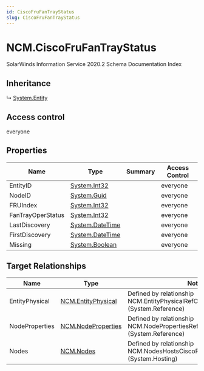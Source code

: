 ```yaml
---
id: CiscoFruFanTrayStatus
slug: CiscoFruFanTrayStatus
---
```


# NCM.CiscoFruFanTrayStatus

SolarWinds Information Service 2020.2 Schema Documentation Index

## Inheritance

↳ [System.Entity](./../System/Entity)

## Access control

everyone

## Properties

| Name | Type | Summary | Access Control |
| ------ | ------ | ------ | ------ |
| EntityID | [System.Int32](https://docs.microsoft.com/en-us/dotnet/api/system.int32) |  | everyone |
| NodeID | [System.Guid](https://docs.microsoft.com/en-us/dotnet/api/system.guid) |  | everyone |
| FRUIndex | [System.Int32](https://docs.microsoft.com/en-us/dotnet/api/system.int32) |  | everyone |
| FanTrayOperStatus | [System.Int32](https://docs.microsoft.com/en-us/dotnet/api/system.int32) |  | everyone |
| LastDiscovery | [System.DateTime](https://docs.microsoft.com/en-us/dotnet/api/system.datetime) |  | everyone |
| FirstDiscovery | [System.DateTime](https://docs.microsoft.com/en-us/dotnet/api/system.datetime) |  | everyone |
| Missing | [System.Boolean](https://docs.microsoft.com/en-us/dotnet/api/system.boolean) |  | everyone |

## Target Relationships

| Name | Type | Notes |
| ------ | ------ | ------ |
| EntityPhysical | [NCM.EntityPhysical](./../NCM/EntityPhysical) | Defined by relationship NCM.EntityPhysicalRefCiscoFruFanTrayStatus (System.Reference) |
| NodeProperties | [NCM.NodeProperties](./../NCM/NodeProperties) | Defined by relationship NCM.NodePropertiesRefCiscoFruFanTrayStatus (System.Reference) |
| Nodes | [NCM.Nodes](./../NCM/Nodes) | Defined by relationship NCM.NodesHostsCiscoFruFanTrayStatus (System.Hosting) |

